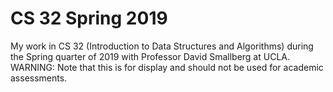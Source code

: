 # CS 32 Spring 2019
My work in CS 32 (Introduction to Data Structures and Algorithms) during the Spring quarter of 2019 with Professor David Smallberg at UCLA. 
WARNING: Note that this is for display and should not be used for academic assessments. 
